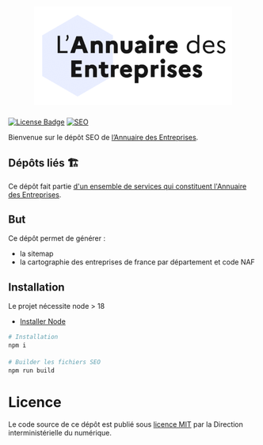 <h1 align="center">
  <img src="https://github.com/annuaire-entreprises-data-gouv-fr/site/blob/main/public/images/annuaire-entreprises-paysage-large.gif" width="400px" />
</h1>

<a href="https://github.com/annuaire-entreprises-data-gouv-fr/seo/blob/main/LICENSE"><img src="https://img.shields.io/github/license/annuaire-entreprises-data-gouv-fr/seo.svg?color=green" alt="License Badge"></a>
[![SEO](https://github.com/annuaire-entreprises-data-gouv-fr/seo/actions/workflows/seo.yml/badge.svg)](https://github.com/annuaire-entreprises-data-gouv-fr/seo/actions/workflows/seo.yml)

Bienvenue sur le dépôt SEO de [l’Annuaire des Entreprises](https://github.com/annuaire-entreprises-data-gouv-fr/site).

## Dépôts liés 🏗

Ce dépôt fait partie [d'un ensemble de services qui constituent l'Annuaire des Entreprises](https://github.com/annuaire-entreprises-data-gouv-fr/site?tab=readme-ov-file#dépôts-liés-).

## But

Ce dépôt permet de générer : 
- la sitemap
- la cartographie des entreprises de france par département et code NAF

## Installation

Le projet nécessite node > 18

- [Installer Node](https://nodejs.org/en/download/package-manager)

```bash
# Installation
npm i

# Builder les fichiers SEO
npm run build
```
# Licence

Le code source de ce dépôt est publié sous [licence MIT](LICENSE) par
la Direction interministérielle du numérique.
